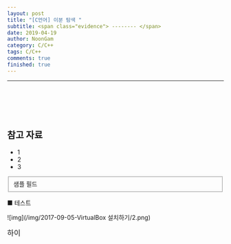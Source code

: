 ```yaml
---
layout: post
title: "[C언어] 이분 탐색 "
subtitle: <span class="evidence"> -------- </span>
date: 2019-04-19
author: NoonGam
category: C/C++
tags: C/C++
comments: true
finished: true
---
```


---

##







<br><br><br>

## 참고 자료
* 1
* 2
* 3


<fieldset id="gpg-fieldset">
 샘플 필드
</fieldset>  


■ 테스트

![img](/img/2017-09-05-VirtualBox 설치하기/2.png)

<span class="evidence"><big>   하이   </big></span>
